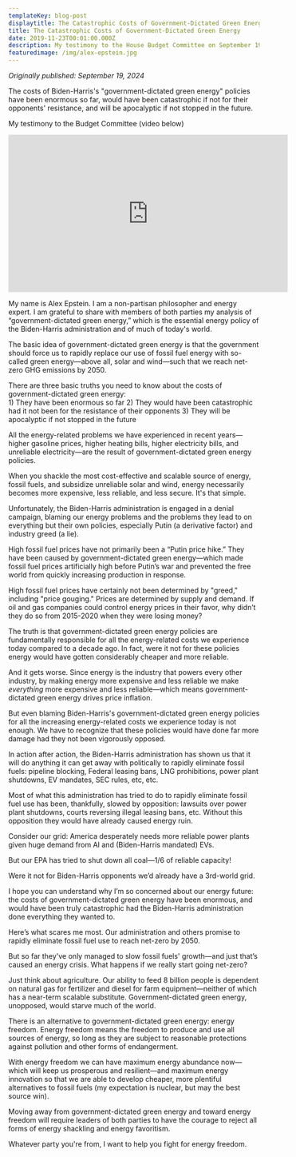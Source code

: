 ```yaml
---
templateKey: blog-post
displaytitle: The Catastrophic Costs of Government-Dictated Green Energy
title: The Catastrophic Costs of Government-Dictated Green Energy
date: 2019-11-23T00:01:00.000Z
description: My testimony to the House Budget Committee on September 19, 2024
featuredimage: /img/alex-epstein.jpg
---
```

_Originally published: September 19, 2024_

The costs of Biden-Harris's "government-dictated green energy" policies have been enormous so far, would have been catastrophic if not for their opponents' resistance, and will be apocalyptic if not stopped in the future.

My testimony to the Budget Committee (video below)


<iframe width="560" height="315" src="https://www.youtube.com/embed/wu60FAFjSp8?si=5Ph1OFj7P2JFSlJT&amp;start=1120" title="YouTube video player" frameborder="0" allow="accelerometer; autoplay; clipboard-write; encrypted-media; gyroscope; picture-in-picture; web-share" referrerpolicy="strict-origin-when-cross-origin" allowfullscreen></iframe>


My name is Alex Epstein. I am a non-partisan philosopher and energy expert. I am grateful to share with members of both parties my analysis of “government-dictated green energy,” which is the essential energy policy of the Biden-Harris administration and of much of today's world.

The basic idea of government-dictated green energy is that the government should force us to rapidly replace our use of fossil fuel energy with so-called green energy—above all, solar and wind—such that we reach net-zero GHG emissions by 2050.

There are three basic truths you need to know about the costs of government-dictated green energy:\
    1) They have been enormous so far
    2) They would have been catastrophic had it not been for the resistance of their opponents
    3) They will be apocalyptic if not stopped in the future

All the energy-related problems we have experienced in recent years—higher gasoline prices, higher heating bills, higher electricity bills, and unreliable electricity—are the result of government-dictated green energy policies.

When you shackle the most cost-effective and scalable source of energy, fossil fuels, and subsidize unreliable solar and wind, energy necessarily becomes more expensive, less reliable, and less secure. It's that simple.

Unfortunately, the Biden-Harris administration is engaged in a denial campaign, blaming our energy problems and the problems they lead to on everything but their own policies, especially Putin (a derivative factor) and industry greed (a lie).

High fossil fuel prices have not primarily been a “Putin price hike.” They have been caused by government-dictated green energy—which made fossil fuel prices artificially high before Putin’s war and prevented the free world from quickly increasing production in response.

High fossil fuel prices have certainly not been determined by "greed," including "price gouging." Prices are determined by supply and demand. If oil and gas companies could control energy prices in their favor, why didn’t they do so from 2015-2020 when they were losing money?

The truth is that government-dictated green energy policies are fundamentally responsible for all the energy-related costs we experience today compared to a decade ago. In fact, were it not for these policies energy would have gotten considerably cheaper and more reliable.

And it gets worse. Since energy is the industry that powers every other industry, by making energy more expensive and less reliable we make *everything* more expensive and less reliable—which means government-dictated green energy drives price inflation.

But even blaming Biden-Harris's government-dictated green energy policies for all the increasing energy-related costs we experience today is not enough. We have to recognize that these policies would have done far more damage had they not been vigorously opposed.

In action after action, the Biden-Harris administration has shown us that it will do anything it can get away with politically to rapidly eliminate fossil fuels: pipeline blocking, Federal leasing bans, LNG prohibitions, power plant shutdowns, EV mandates, SEC rules, etc, etc.

Most of what this administration has tried to do to rapidly eliminate fossil fuel use has been, thankfully, slowed by opposition: lawsuits over power plant shutdowns, courts reversing illegal leasing bans, etc. Without this opposition they would have already caused energy ruin.

Consider our grid: America desperately needs more reliable power plants given huge demand from AI and (Biden-Harris mandated) EVs.

But our EPA has tried to shut down all coal—1/6 of reliable capacity!

Were it not for Biden-Harris opponents we’d already have a 3rd-world grid.

I hope you can understand why I’m so concerned about our energy future: the costs of government-dictated green energy have been enormous, and would have been truly catastrophic had the Biden-Harris administration done everything they wanted to.

Here’s what scares me most. Our administration and others promise to rapidly eliminate fossil fuel use to reach net-zero by 2050.

But so far they've only managed to slow fossil fuels' growth—and just that’s caused an energy crisis. What happens if we really start going net-zero?

Just think about agriculture. Our ability to feed 8 billion people is dependent on natural gas for fertilizer and diesel for farm equipment—neither of which has a near-term scalable substitute. Government-dictated green energy, unopposed, would starve much of the world.

There is an alternative to government-dictated green energy: energy freedom. Energy freedom means the freedom to produce and use all sources of energy, so long as they are subject to reasonable protections against pollution and other forms of endangerment.

With energy freedom we can have maximum energy abundance now—which will keep us prosperous and resilient—and maximum energy innovation so that we are able to develop cheaper, more plentiful alternatives to fossil fuels (my expectation is nuclear, but may the best source win).

Moving away from government-dictated green energy and toward energy freedom will require leaders of both parties to have the courage to reject all forms of energy shackling and energy favoritism.

Whatever party you're from, I want to help you fight for energy freedom.
